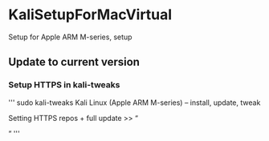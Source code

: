 # KaliSetupForMacVirtual
Setup for Apple ARM M-series, setup

## Update to current version

### Setup HTTPS in kali-tweaks
'''
sudo kali-tweaks
Kali Linux (Apple ARM M-series) – install, update, tweak

Setting HTTPS repos + full update >>
“

”
'''
